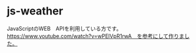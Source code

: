 # js-weather
JavaScriptのWEB　APIを利用している方です。
https://www.youtube.com/watch?v=wPElVpR1rwA　を参考にして作りました。
